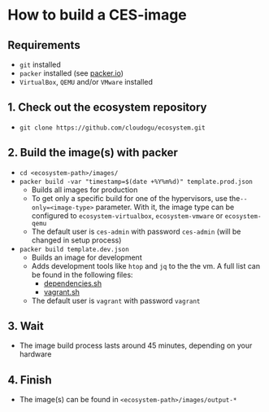 # How to build a CES-image
## Requirements
* `git` installed
* `packer` installed (see [packer.io](https://www.packer.io/))
* `VirtualBox`, `QEMU` and/or `VMware` installed

## 1. Check out the ecosystem repository
 * `git clone https://github.com/cloudogu/ecosystem.git`
## 2. Build the image(s) with packer
* `cd <ecosystem-path>/images/`
* `packer build -var "timestamp=$(date +%Y%m%d)" template.prod.json`
    * Builds all images for production
    * To get only a specific build for one of the hypervisors, use the`--only=<image-type>` parameter. With it, the image type can be configured to `ecosystem-virtualbox`, `ecosystem-vmware` or `ecosystem-qemu`
    * The default user is `ces-admin` with password `ces-admin` (will be changed in setup process)
* `packer build template.dev.json`
    * Builds an image for development
    * Adds development tools like `htop` and `jq` to the the vm.
    A full list can be found in the following files:
        * [dependencies.sh](https://github.com/cloudogu/ecosystem/blob/develop/images/scripts/dev/dependencies.sh)
        * [vagrant.sh](https://github.com/cloudogu/ecosystem/blob/develop/images/scripts/dev/vagrant.sh)
    * The default user is `vagrant` with password `vagrant`

## 3. Wait
* The image build process lasts around 45 minutes, depending on your hardware
## 4. Finish
* The image(s) can be found in `<ecosystem-path>/images/output-*`
